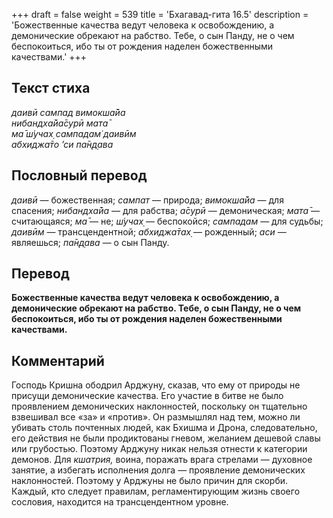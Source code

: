 +++
draft = false
weight = 539
title = 'Бхагавад-гита 16.5'
description = 'Божественные качества ведут человека к освобождению, а демонические обрекают на рабство. Тебе, о сын Панду, не о чем беспокоиться, ибо ты от рождения наделен божественными качествами.'
+++

## Текст стиха

_даивӣ сампад вимокша̄йа  
нибандха̄йа̄сурӣ мата̄  
ма̄ ш́учах̣ сампадам̇ даивӣм  
абхиджа̄то ’си па̄н̣д̣ава_

## Пословный перевод

_даивӣ_ — божественная; _сампат_ — природа; _вимокша̄йа_ — для спасения; _нибандха̄йа_ — для рабства; _а̄сурӣ_ — демоническая; _мата̄_ — считающаяся; _ма̄_ — не; _ш́учах̣_ — беспокойся; _сампадам_ — для судьбы; _даивӣм_ — трансцендентной; _абхиджа̄тах̣_ — рожденный; _аси_ — являешься; _па̄н̣д̣ава_ — о сын Панду.

## Перевод

**Божественные качества ведут человека к освобождению, а демонические обрекают на рабство. Тебе, о сын Панду, не о чем беспокоиться, ибо ты от рождения наделен божественными качествами.**

## Комментарий

Господь Кришна ободрил Арджуну, сказав, что ему от природы не присущи демонические качества. Его участие в битве не было проявлением демонических наклонностей, поскольку он тщательно взвешивал все «за» и «против». Он размышлял над тем, можно ли убивать столь почтенных людей, как Бхишма и Дрона, следовательно, его действия не были продиктованы гневом, желанием дешевой славы или грубостью. Поэтому Арджуну никак нельзя отнести к категории демонов. Для _кшатрия,_ воина, поражать врага стрелами — духовное занятие, а избегать исполнения долга — проявление демонических наклонностей. Поэтому у Арджуны не было причин для скорби. Каждый, кто следует правилам, регламентирующим жизнь своего сословия, находится на трансцендентном уровне.
